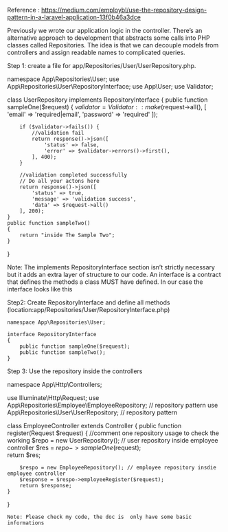 
Reference : https://medium.com/employbl/use-the-repository-design-pattern-in-a-laravel-application-13f0b46a3dce 

Previously we wrote our application logic in the controller. There’s an alternative approach to development that abstracts some calls into PHP classes called Repositories. The idea is that we can decouple models from controllers and assign readable names to complicated queries.

Step 1: create a file for app/Repositories/User/UserRepository.php.



 	
namespace App\Repositories\User;
use App\Repositories\User\RepositoryInterface;
use App\User;
use Validator;

class UserRepository implements RepositoryInterface
{
    public function sampleOne($request)
    {
        $validator = Validator::make($request->all(), [
            'email' => 'required|email',
            'password' => 'required'
        ]);
        
        if ($validator->fails()) {
            //validation fail
            return response()->json([
                'status' => false,
                'error' => $validator->errors()->first(),
            ], 400);
        }
    
        //validation completed successfully
        // Do all your actons here
        return response()->json([
            'status' => true,
            'message' => 'validation success',
            'data' => $request->all()
        ], 200);
    }
    public function sampleTwo()
    {
        return "inside The Sample Two";
    }
}



Note: The implements RepositoryInterface section isn’t strictly necessary but it adds an extra layer of structure to our code. An interface is a contract that defines the methods a class MUST have defined. In our case the interface looks like this

Step2: Create RepositoryInterface and define all methods (location:app/Repositories/User/RepositoryInterface.php)


	namespace App\Repositories\User;

	interface RepositoryInterface
	{
		public function sampleOne($request);
		public function sampleTwo();
	}

Step 3: Use the repository inside the controllers


namespace App\Http\Controllers;

use Illuminate\Http\Request;
use App\Repositories\Employee\EmployeeRepository; // repository pattern
use App\Repositories\User\UserRepository; // repository pattern

class EmployeeController extends Controller
{
    public function register(Request $request)
    {
        //comment one repository usage to check the working
        $repo = new UserRepository(); // user repository inside employee controller
        $res = $repo->sampleOne($request);  
        return $res;

        $respo = new EmployeeRepository(); // employee repository insdie employee controller
        $response = $respo->employeeRegister($request);
        return $response;
    }
}
    
    Note: Please check my code, the doc is  only have some basic informations
